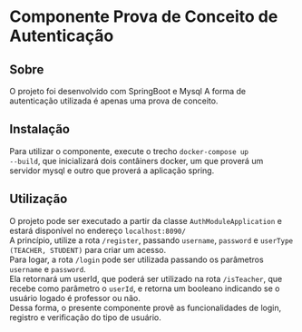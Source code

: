 # Componente Prova de Conceito de Autenticação

## Sobre

O projeto foi desenvolvido com SpringBoot e Mysql
A forma de autenticação utilizada é apenas uma prova de conceito.
## Instalação

Para utilizar o componente, execute o trecho <code>docker-compose up --build</code>, que inicializará dois contâiners docker, um que proverá um servidor mysql e outro que proverá a aplicação spring.

## Utilização

O projeto pode ser executado a partir da classe <code>AuthModuleApplication</code> e estará disponível no endereço <code>localhost:8090/</code>
<br>
A princípio, utilize a rota <code>/register</code>, passando <code>username</code>, <code>password</code> e <code>userType (TEACHER, STUDENT)</code> para criar um acesso.
<br>
Para logar, a rota <code>/login</code> pode ser utilizada passando os parâmetros <code>username</code> e <code>password</code>.<br> 
Ela retornará um userId, que poderá ser utilizado na rota <code>/isTeacher</code>, que recebe como parâmetro o <code>userId</code>, e retorna um booleano indicando se o usuário logado é professor ou não.
<br>
Dessa forma, o presente componente provê as funcionalidades de login, registro e verificação do tipo de usuário.
